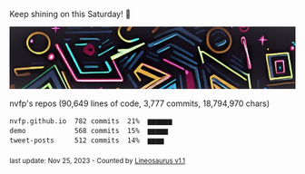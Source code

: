 Keep shining on this Saturday! 🌷

![banner](https://github.com/nvfp/nvfp/raw/main/assets/banner.jpg)

nvfp's repos (90,649 lines of code, 3,777 commits, 18,794,970 chars)

```txt
nvfp.github.io  782 commits  21%  ▆▆▆▆▆▆
demo            568 commits  15%  ▆▆▆▆▆
tweet-posts     512 commits  14%  ▆▆▆▆
```

<sub>last update: Nov 25, 2023 - Counted by [Lineosaurus v1.1](https://github.com/Lineosaurus/Lineosaurus)</sub>